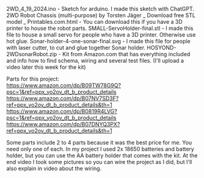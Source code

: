 2WD_4_19_2024.ino - Sketch for arduino. I made this sketch with ChatGPT.
2WD Robot Chassis (multi-purpose) by Torsten Jäger _ Download free STL model _ Printables.com.html  - You can download this if you have a 3D printer to house the robot parts.
SMALL-ServoHolder-final.stl - I made this file to house a small servo for people who have a 3D printer. Otherwise use hot glue.
Sonar-holder-4-one-sonar-final.svg - I made this file for people with laser cutter, to cut and glue together Sonar holder.
HOSYOND-2WDsonarRobot.zip  -  Kit from Amazon.com that has everything included and info how to find schema, wiring and several test files. (I'll upload a video later this week for the kit)

Parts for this project:  
https://www.amazon.com/dp/B09TW78G9Q?psc=1&ref=ppx_yo2ov_dt_b_product_details
https://www.amazon.com/dp/B07NV7SD3F?ref=ppx_yo2ov_dt_b_product_details&th=1
https://www.amazon.com/dp/B0819R4LVG?psc=1&ref=ppx_yo2ov_dt_b_product_details
https://www.amazon.com/dp/B07DNYQ3PX?ref=ppx_yo2ov_dt_b_product_details&th=1

Some parts include 2 to 4 parts because it was the best price for me. You need only one of each.
In my project I used 2x 18650 batteries and battery holder, but you can use the AA battery holder that comes with the kit.
At the end video I took some pictures so you can wire the project as I did, but I'll also explain in video about the wiring.
